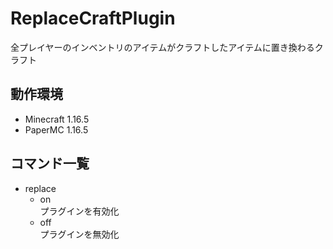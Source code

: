 # ReplaceCraftPlugin
全プレイヤーのインベントリのアイテムがクラフトしたアイテムに置き換わるクラフト

## 動作環境
- Minecraft 1.16.5
- PaperMC 1.16.5

## コマンド一覧
- replace
    - on  
      プラグインを有効化
    - off  
      プラグインを無効化

